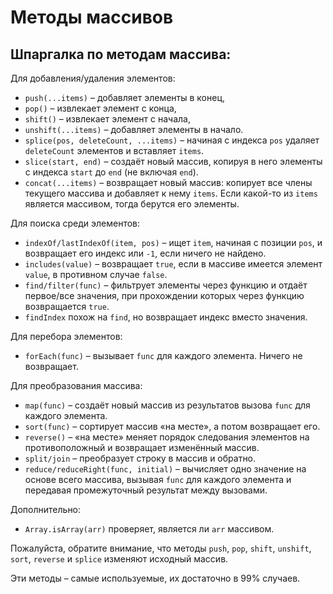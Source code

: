 # Методы массивов

## Шпаргалка по методам массива:

Для добавления/удаления элементов:

- `push(...items)`  – добавляет элементы в конец,
- `pop()` – извлекает элемент с конца,
- `shift()` – извлекает элемент с начала,
- `unshift(...items)` – добавляет элементы в начало.
- `splice(pos, deleteCount, ...items)` – начиная с индекса `pos` удаляет `deleteCount` элементов и вставляет `items`.
- `slice(start, end)` – создаёт новый массив, копируя в него элементы с индекса `start` до `end` (не включая `end`).
- `concat(...items)` – возвращает новый массив: копирует все члены текущего массива и добавляет к нему `items`. Если какой-то из `items` является массивом, тогда берутся его элементы.

Для поиска среди элементов:

- `indexOf/lastIndexOf(item, pos)` – ищет `item`, начиная с позиции `pos`, и возвращает его индекс или `-1`, если ничего не найдено.
- `includes(value)` – возвращает `true`, если в массиве имеется элемент `value`, в противном случае `false`.
- `find/filter(func)` – фильтрует элементы через функцию и отдаёт первое/все значения, при прохождении которых через функцию возвращается `true`.
- `findIndex` похож на `find`, но возвращает индекс вместо значения.

Для перебора элементов:

- `forEach(func)` – вызывает `func` для каждого элемента. Ничего не возвращает.

Для преобразования массива:

- `map(func)` – создаёт новый массив из результатов вызова `func` для каждого элемента.
- `sort(func)` – сортирует массив «на месте», а потом возвращает его.
- `reverse()` – «на месте» меняет порядок следования элементов на противоположный и возвращает изменённый массив.
- `split/join` – преобразует строку в массив и обратно.
- `reduce/reduceRight(func, initial)` – вычисляет одно значение на основе всего массива,
вызывая `func` для каждого элемента и передавая промежуточный результат между вызовами.

Дополнительно:

- `Array.isArray(arr)` проверяет, является ли `arr` массивом.

Пожалуйста, обратите внимание, что методы `push`, `pop`, `shift`, `unshift`, `sort`, `reverse` и `splice` изменяют исходный массив.

Эти методы – самые используемые, их достаточно в 99% случаев.